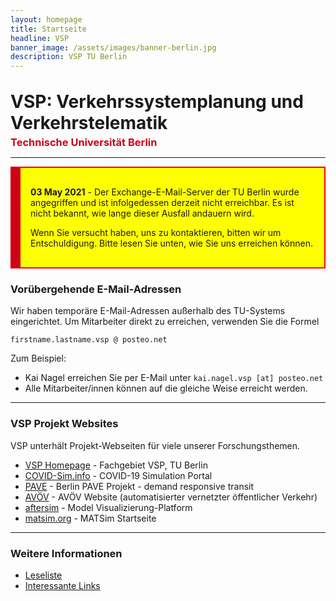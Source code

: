 ```yaml
---
layout: homepage
title: Startseite
headline: VSP
banner_image: /assets/images/banner-berlin.jpg
description: VSP TU Berlin
---
```


<h1 style="margin: 2rem 0 0 0;">VSP: Verkehrssystemplanung und Verkehrstelematik</h1>

<h3 style="margin: 0.25rem 0; color: #cf0017">Technische Universität Berlin</h3>

---

<div style="background-color: yellow; padding: 1rem 1rem; border: 2px solid red; border-left: 1rem solid #cf0017;">

<p><b>03 May 2021</b> - Der Exchange-E-Mail-Server der TU Berlin wurde angegriffen und ist infolgedessen derzeit nicht erreichbar. Es ist nicht bekannt, wie lange dieser Ausfall andauern wird.</p>

<p>Wenn Sie versucht haben, uns zu kontaktieren, bitten wir um Entschuldigung. Bitte lesen Sie unten, wie Sie uns erreichen können.</p>

</div>

### Vorübergehende E-Mail-Adressen

Wir haben temporäre E-Mail-Adressen außerhalb des TU-Systems eingerichtet. Um Mitarbeiter direkt zu erreichen, verwenden Sie die Formel

`firstname.lastname.vsp @ posteo.net`

Zum Beispiel:

- Kai Nagel erreichen Sie per E-Mail unter `kai.nagel.vsp [at] posteo.net`
- Alle Mitarbeiter/innen können auf die gleiche Weise erreicht werden.

---

### VSP Projekt Websites

VSP unterhält Projekt-Webseiten für viele unserer Forschungsthemen.

- [VSP Homepage](https://www.vsp.tu-berlin.de) - Fachgebiet VSP, TU Berlin
- [COVID-Sim.info](https://covid-sim.info) - COVID-19 Simulation Portal
- [PAVE](https://vsp.berlin/pave) - Berlin PAVE Projekt - demand responsive transit
- [AVÖV](https://vsp.berlin/avoev) - AVÖV Website (automatisierter vernetzter öffentlicher
  Verkehr)
- [aftersim](https://aftersim.github.io) - Model Visualizierung-Platform
- [matsim.org](https://matsim.org) - MATSim Startseite

---

### Weitere Informationen

- [Leseliste](/readinglist)
- [Interessante Links](/interestinglinks)
